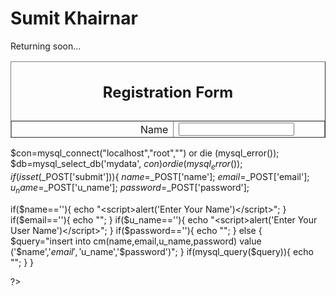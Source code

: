 # Sumit Khairnar
Returning soon...

<html xmlns="http://www.w3.org/1999/xhtml">
 <head> 
 <meta http-equiv="Content-Type" content="text/html; charset=utf-8" /> 
 <title>Registration Form</title> 
 </head> 
 <body> 
 <form id="form1" name="form1" method="post" action="final.php">
 <div 
		align="center"> 
		<table width="493" height="122" border="1" align="center" cellpadding="8" cellspacing="0"> 
		<tr> 
		<caption> <h2>Registration Form</h2> </caption> 
		<tr> 
		<td width="252">
		<div align="right">Name
		</div>
		</td> 
		<td width="227">
			<input type="text" name="name" id="textfield"/>
			</td> 
			</tr>
			<tr>
			<td>
			<div align="right">Email
			</div>
			</td> 
			<td><input type="email" name="email" id="textfield2" />
				</td> 
				</tr> 
				<tr> 
				<td height="31">
				<div align="right">Username</div>
				</td> 
				<td>
				<div align="left"> <input type="text" name="u_name" id="textfield3" /> 
				</div>
				</td> 
				</tr> 
				<tr> 
				<td height="31">
				<div align="right">Password</div>
				</td> 
				<td><input type="password" name="password" id="textfield4" /></td>
				</tr> 
				<tr> 
				<td height="31" colspan="2">
				<div align="center">
				<input type="submit" name="submit" id="button" value="Submit" /> 
				</div>
				</td> 
				</tr> 
		 </table>
		</div> 
	</tr>
</table> 
</div>
	</form> 
</body> 
</html>
<?php 

$con=mysql_connect("localhost","root","") or die (mysql_error()); 
$db=mysql_select_db('mydata', $con) or die (mysql_error()); 
if(isset($_POST['submit'])){ 
$name=$_POST['name']; 
$email=$_POST['email']; 
$u_name=$_POST['u_name'];
$password=$_POST['password'];

if($name==''){ 
echo "<script>alert('Enter Your Name')</script>";
	} 
if($email==''){ 
echo "<script>alert('Enter Your Email')</script>"; 
	} 
if($u_name==''){ 
echo "<script>alert('Enter Your User Name')</script>"; 
}
if($password==''){ 
echo "<script>alert('Enter Your Password')</script>"; 
} 
else { 
$query="insert into cm(name,email,u_name,password) value ('$name','$email','$u_name','$password')"; 
}
if(mysql_query($query)){ 
echo "<script>alert('You are Succesfull registered')</script>"; 
} 
} 

?>

   











      











                      

